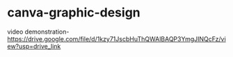 # canva-graphic-design
video demonstration-https://drive.google.com/file/d/1kzy71JscbHuThQWAlBAQP3YmgJINQcFz/view?usp=drive_link
